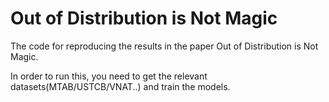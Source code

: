 # Out of Distribution is Not Magic

The code for reproducing the results in the paper Out of Distribution is Not Magic.

In order to run this, you need to get the relevant datasets(MTAB/USTCB/VNAT..) and train the models. 
